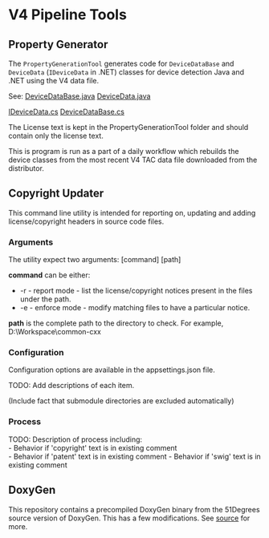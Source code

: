 # V4 Pipeline Tools

## Property Generator
The `PropertyGenerationTool` generates code for `DeviceDataBase` and `DeviceData` (`IDeviceData` in .NET) classes for
device detection Java and .NET using the V4 data file.

See: 
[DeviceDataBase.java](https://github.com/51Degrees/device-detection-java/blob/master/device-detection.shared/src/main/java/fiftyone/devicedetection/shared/DeviceDataBase.java)
[DeviceData.java](https://github.com/51Degrees/device-detection-java/blob/master/device-detection.shared/src/main/java/fiftyone/devicedetection/shared/DeviceData.java)

[IDeviceData.cs](https://github.com/51Degrees/device-detection-dotnet/blob/master/FiftyOne.DeviceDetection/FiftyOne.DeviceDetection.Data/Data/IDeviceData.cs)
[DeviceDataBase.cs](https://github.com/51Degrees/device-detection-dotnet/blob/master/FiftyOne.DeviceDetection/FiftyOne.DeviceDetection.Data/DeviceDataBase.cs)

The License text is kept in the PropertyGenerationTool folder and should contain only the license text.

This is program is run as a part of a daily workflow which rebuilds the device classes from the most recent V4 TAC data file downloaded from the distributor.

## Copyright Updater

This command line utility is intended for reporting on, updating and adding license/copyright headers in source code files.

### Arguments

The utility expect two arguments: [command] [path]

**command** can be either:
- -r - report mode - list the license/copyright notices present in the files under the path.
- -e - enforce mode - modify matching files to have a particular notice.

**path** is the complete path to the directory to check. For example, D:\Workspace\common-cxx

### Configuration

Configuration options are available in the appsettings.json file.

TODO: Add descriptions of each item.

(Include fact that submodule directories are excluded automatically)

### Process

TODO: Description of process including:  
    - Behavior if 'copyright' text is in existing comment  
    - Behavior if 'patent' text is in existing comment
    - Behavior if 'swig' text is in existing comment


## DoxyGen

This repository contains a precompiled DoxyGen binary from the 51Degrees source version of DoxyGen.
This has a few modifications. See [source](https://github.com/51degrees/DoxyGen) for more.